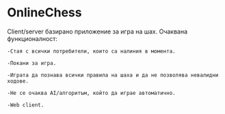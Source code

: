 # OnlineChess

Client/server базирано приложение за игра на шах. Очаквана функционалност:

    -Стая с всички потребители, които са налиния в момента.

    -Покани за игра.
    
    -Играта да познава всички правила на шаха и да не позволява невалидни ходове.
    
    -Не се очаква AI/алгоритъм, който да играе автоматично.

    -Web client.